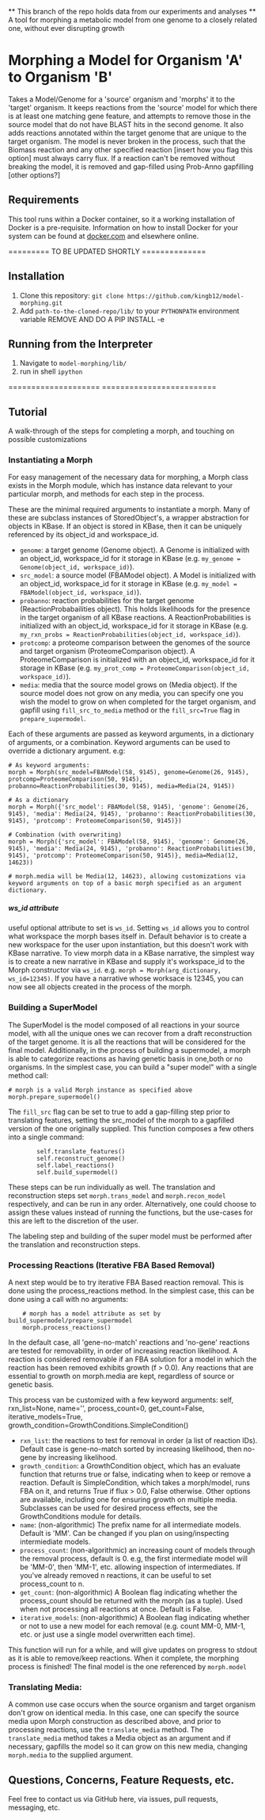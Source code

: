 ** This branch of the repo holds data from our experiments and analyses **
A tool for morphing a metabolic model from one genome to a closely related one, without ever disrupting growth

# Morphing a Model for Organism 'A' to Organism 'B'

Takes a Model/Genome for a 'source' organism and 'morphs' it to the 'target' organism. It keeps reactions from the 'source' model for which there is at least one matching gene feature, and attempts to remove those in the source model that do not have BLAST hits in the second genome. It also adds reactions annotated within the target genome that are unique to the target organism. The model is never broken in the process, such that the Biomass reaction and any other specified reaction [insert how you flag this option] must always carry flux. If a reaction can't be removed without breaking the model, it is removed and gap-filled using Prob-Anno gapfilling [other options?]

## Requirements

This tool runs within a Docker container, so it a working installation of Docker is a pre-requisite. Information on how to install Docker for your system can be found at [docker.com](https://www.docker.com/) and elsewhere online.

========= TO BE UPDATED SHORTLY ==============
## Installation
1. Clone this repository: `git clone https://github.com/kingb12/model-morphing.git`
2. Add `path-to-the-cloned-repo/lib/` to your `PYTHONPATH` environment variable REMOVE AND DO A PIP INSTALL -e

## Running from the Interpreter
1. Navigate to `model-morphing/lib/`
2. run in shell `ipython`

==================== =========================

## Tutorial
A walk-through of the steps for completing a morph, and touching on possible customizations

### Instantiating a Morph
For easy management of the necessary data for morphing, a Morph class exists in the Morph module, which has instance data relevant to your particular morph, and methods for each step in the process.

These are the minimal required arguments to instantiate a morph. Many of these are subclass instances of StoredObject's, a wrapper abstraction for objects in KBase. If an object is stored in KBase, then it can be uniquely referenced by its object_id and workspace_id. 
 - `genome`: a target genome (Genome object). A Genome is initialized with an object_id, workspace_id for it storage in KBase (e.g. `my_genome = Genome(object_id, workspace_id)`).
 - `src_model`: a source model (FBAModel object). A Model is initialized with an object_id, workspace_id for it storage in KBase (e.g. `my_model = FBAModel(object_id, workspace_id)`).
 - `probanno`: reaction probabilities for the target genome (ReactionProbabailities object). This holds likelihoods for the presence in the target organism of all KBase reactions. A ReactionProbabilities is initialized with an object_id, workspace_id for it storage in KBase (e.g. `my_rxn_probs = ReactionProbabilities(object_id, workspace_id)`).
 - `protcomp`: a proteome comparison between the genomes of the source and target organism (ProteomeComparison object). A ProteomeComparison is initialized with an object_id, workspace_id for it storage in KBase (e.g. `my_prot_comp = ProteomeComparison(object_id, workspace_id)`).
 - `media`: media that the source model grows on (Media object). If the source model does not grow on any media, you can specify one you wish the model to grow on when completed for the target organism, and gapfill using `fill_src_to_media` method or the `fill_src=True` flag in `prepare_supermodel`.
 
 Each of these arguments are passed as keyword arguments, in a dictionary of arguments, or a combination. Keyword arguments can be used to override a dictionary argument. e.g:
 
 ```
 # As keyword arguments:
 morph = Morph(src_model=FBAModel(58, 9145), genome=Genome(26, 9145), protcomp=ProteomeComparison(50, 9145), probanno=ReactionProbabilities(30, 9145), media=Media(24, 9145)) 
 
 # As a dictionary
 morph = Morph({'src_model': FBAModel(58, 9145), 'genome': Genome(26, 9145), 'media': Media(24, 9145), 'probanno': ReactionProbabilities(30, 9145), 'protcomp': ProteomeComparison(50, 9145)})
 
 # Combination (with overwriting)
 morph = Morph({'src_model': FBAModel(58, 9145), 'genome': Genome(26, 9145), 'media': Media(24, 9145), 'probanno': ReactionProbabilities(30, 9145), 'protcomp': ProteomeComparison(50, 9145)}, media=Media(12, 14623))
 
 # morph.media will be Media(12, 14623), allowing customizations via keyword arguments on top of a basic morph specified as an argument dictionary. 
 ```
 
##### ws_id attribute
 useful optional attribute to set is `ws_id`. Setting `ws_id` allows you to control what workspace the morph bases itself in.
Default behavior is to create a new workspace for the user upon instantiation, but this doesn't work with KBase narrative. To view morph data in a KBase narrative, the simplest way is to create a new narrative in KBase and supply it's workspace_id to the Morph constructor via `ws_id`. e.g. `morph = Morph(arg_dictionary, ws_id=12345)`. If you have a narrative whose worksace is 12345, you can now see all objects created in the process of the morph.

### Building a SuperModel

The SuperModel is the model composed of all reactions in your source model, with all the unique ones we can recover from a draft reconstruction of the target genome. It is all the reactions that will be considered for the final model. Additionally, in the process of building a supermodel, a morph is able to categorize reactions as having genetic basis in one,both or no organisms. In the simplest case, you can build a "super model" with a single method call:
```
# morph is a valid Morph instance as specified above
morph.prepare_supermodel()
```

The `fill_src` flag can be set to true to add a gap-filling step prior to translating features, setting the src_model of the morph to a gapfilled version of the one originally supplied.
This function composes a few others into a single command:
```
        self.translate_features()
        self.reconstruct_genome()
        self.label_reactions()
        self.build_supermodel()
```
These steps can be run individually as well. The translation and reconstruction steps set `morph.trans_model` and `morph.recon_model` respectively, and can be run in any order. Alternatively, one could choose to assign these values instead of running the functions, but the use-cases for this are left to the discretion of the user.

The labeling step and building of the super model must be performed after the translation and reconstruction steps.

### Processing Reactions (Iterative FBA Based Removal)

A next step would be to try iterative FBA Based reaction removal. This is done using the process_reactions method. In the simplest case, this can be done using a call with no arguments:

```
    # morph has a model attribute as set by build_supermodel/prepare_supermodel
    morph.process_reactions()
```

In the default case, all 'gene-no-match' reactions and 'no-gene' reactions are tested for removability, in order of increasing reaction likelihood. A reaction is considered removable if
an FBA solution for a model in which the reaction has been removed exhibits growth (f > 0.0). Any reactions that are essential to growth on morph.media are kept, regardless of source or genetic basis.

This process van be customized with a few keyword arguments:
self, rxn_list=None, name='', process_count=0, get_count=False, iterative_models=True, growth_condition=GrowthConditions.SimpleCondition()
- `rxn_list`: the reactions to test for removal in order (a list of reaction IDs). Default case is gene-no-match sorted by increasing likelihood, then no-gene by increasing likelihood.
- `growth_condition`: a GrowthCondition object, which has an evaluate function that returns true or false, indicating when to keep or remove a reaction. Default is SimpleCondition, which takes a morph/model, runs FBA on it, and returns True if flux > 0.0, False otherwise. Other options are available, including one for ensuring growth on multiple media. Subclasses can be used for desired process effects, see the GrowthConditions module for details.
- `name`: (non-algorithmic) The prefix name for all intermediate models. Default is 'MM'. Can be changed if you plan on using/inspecting intermiediate models.
- `process_count`: (non-algorithmic) an increasing count of models through the removal process, default is 0. e.g, the first intermediate model will be 'MM-0', then 'MM-1', etc. allowing inspection of intermediates. If you've already removed n reactions, it can be useful to set process_count to n.
- `get_count`: (non-algorithmic) A Boolean flag indicating whether the process_count should be returned with the morph (as a tuple). Used when not processing all reactions at once. Default is False.
- `iterative_models`: (non-algorithmic) A Boolean flag indicating whether or not to use a new model for each removal (e.g. count MM-0, MM-1, etc. or just use a single model overwritten each time). 


This function will run for a while, and will give updates on progress to stdout as it is able to remove/keep reactions. When it complete, the morphing process is finished! The final model is the one referenced by `morph.model`

                      
### Translating Media:

A common use case occurs when the source organism and target organism don't grow on identical media. In this case, one can specify the source media upon Morph construction as described above, 
and prior to processing reactions, use the `translate_media` method. The `translate_media` method takes a Media object as an argument and if necessary, gapfills the model so it can grow on this new media, changing `morph.media` to the supplied argument.

## Questions, Concerns, Feature Requests, etc.

Feel free to contact us via GitHub here, via issues, pull requests, messaging, etc.



